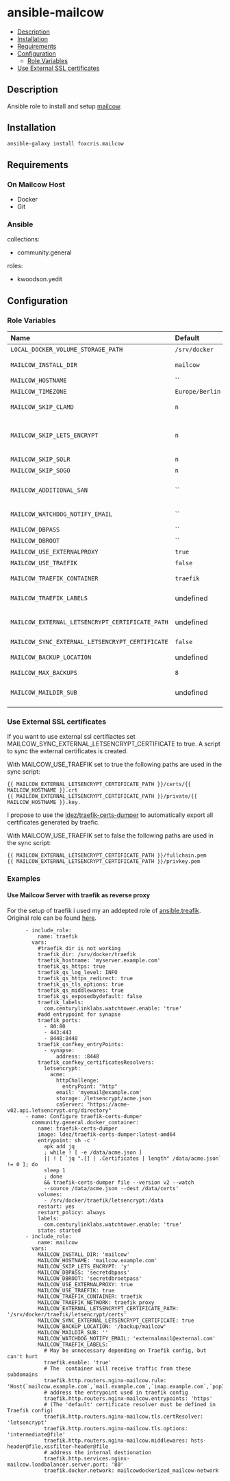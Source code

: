 # ansible-mailcow

<!-- TOC depthFrom:2 depthTo:6 withLinks:1 updateOnSave:1 orderedList:0 -->

- [Description](#description)
- [Installation](#installation)
- [Requirements](#requirements)
- [Configuration](#configuration)
	- [Role Variables](#role-variables)
- [Use External SSL certificates](#use-external-ssl-certificates)

<!-- /TOC -->

## Description

Ansible role to install and setup [mailcow](https://mailcow.github.io/mailcow-dockerized-docs/).

## Installation

```bash
ansible-galaxy install foxcris.mailcow
```

## Requirements

### On Mailcow Host
- Docker
- Git

### Ansible

collections:
  - community.general

roles:
  - kwoodson.yedit

## Configuration

### Role Variables

| Name                              | Default                      | Description                                                      |
| :-------------------------------- | :--------------------------- | :--------------------------------------------------------------- |
| `LOCAL_DOCKER_VOLUME_STORAGE_PATH`| `/srv/docker`                | Base path where the mailcow data is stored                       |
| `MAILCOW_INSTALL_DIR`             | `mailcow`                    | Subfolder in the `LOCAL_DOCKER_VOLUME_STORAGE_PATH` where mailcow specific data is stored |
| `MAILCOW_HOSTNAME`                | ``                           | FQDN of the mailcow instance.                                    |
| `MAILCOW_TIMEZONE`                | `Europe/Berlin`              | Timezone used for mailcow                                        |
| `MAILCOW_SKIP_CLAMD`              | `n`                          | Set to 'y' if clamav should not be used to scan email (values: 'y' or 'n') |
| `MAILCOW_SKIP_LETS_ENCRYPT`       | `n`               | Set to 'y' if no lets encrypt certificates shall be aquired. Set to 'y' if you want to use MAILCOW_SYNC_EXTERNAL_LETSENCRYPT_CERTIFICATE. (values: 'y' or 'n')|
| `MAILCOW_SKIP_SOLR`               | `n`                          | Set to 'y' if solr should not be used. (values: 'y' or 'n') |
| `MAILCOW_SKIP_SOGO`               | `n`                          | Set to 'y' if sogo should not be used. (values: 'y' or 'n') |
| `MAILCOW_ADDITIONAL_SAN`          | ``                          | Configure additonal SAN values used with lets encrypt. For more information take a look at the mailcow documentation of this value. |
| `MAILCOW_WATCHDOG_NOTIFY_EMAIL`   | ``                          | Configure an email adress to be used for watchdog notifications |
| `MAILCOW_DBPASS`                  | ``                           | Password of the mysql database                                   |
| `MAILCOW_DBROOT`                  | ``                           | Root password of the mysql database                              |
| `MAILCOW_USE_EXTERNALPROXY`       | `true`                       | Setup Mailcow to be used with an external reverse proxy          |
| `MAILCOW_USE_TRAEFIK`             | `false`                      | Configure mailcow to use traefik as external reverse proxy       |
| `MAILCOW_TRAEFIK_CONTAINER`       | `traefik`                    | Name of the treafik container. Only used with MAILCOW_USE_TRAEFIK set to true. |
| `MAILCOW_TRAEFIK_LABELS`          | undefined              | Can be used to configure lables to be set when traefik is used. Only used with MAILCOW_USE_TRAEFIK set to true.|
| `MAILCOW_EXTERNAL_LETSENCRYPT_CERTIFICATE_PATH` | undefined      | Path to external ssl certificates. Only used with MAILCOW_SYNC_EXTERNAL_LETSENCRYPT_CERTIFICATE set to true.|
| `MAILCOW_SYNC_EXTERNAL_LETSENCRYPT_CERTIFICATE` | `false`        | Use external ssl certificates.                                   |
| `MAILCOW_BACKUP_LOCATION`         | undefined                    | If set a cron job is created to backup mailcow automatically every day |
| `MAILCOW_MAX_BACKUPS`             | `8`                    | Maximum number of kept backups |
| `MAILCOW_MAILDIR_SUB`             | undefined                    | If set the configured value is used as the maildir home directory with mailcow. Otherwise default value of mailcow is used. |


### Use External SSL certificates

If you want to use external ssl certifiactes set MAILCOW_SYNC_EXTERNAL_LETSENCRYPT_CERTIFICATE to true. A script to sync the external certificates is created.

With MAILCOW_USE_TRAEFIK set to true the following paths are used in the sync script:
```
{{ MAILCOW_EXTERNAL_LETSENCRYPT_CERTIFICATE_PATH }}/certs/{{ MAILCOW_HOSTNAME }}.crt 
{{ MAILCOW_EXTERNAL_LETSENCRYPT_CERTIFICATE_PATH }}/private/{{ MAILCOW_HOSTNAME }}.key. 
```
I propose to use the [ldez/traefik-certs-dumper](https://github.com/ldez/traefik-certs-dumper) to automatically export all certificates generated by traefic.

With MAILCOW_USE_TRAEFIK set to false the following paths are used in the sync script:
```
{{ MAILCOW_EXTERNAL_LETSENCRYPT_CERTIFICATE_PATH }}/fullchain.pem
{{ MAILCOW_EXTERNAL_LETSENCRYPT_CERTIFICATE_PATH }}/privkey.pem
```

### Examples

#### Use Mailcow Server with traefik as reverse proxy

For the setup of traefik i used my an addepted role of [ansible.treafik](https://github.com/foxcris/ansible.traefik). Original role can be found [here](https://github.com/arillso/ansible.traefik).

```
      - include_role:
          name: traefik
        vars:
          #traefik_dir is not working
          traefik_dir: /srv/docker/traefik
          traefik_hostname: 'myserver.example.com'
          traefik_qs_https: true
          traefik_qs_log_level: INFO
          traefik_qs_https_redirect: true
          traefik_qs_tls_options: true
          traefik_qs_middlewares: true
          traefik_qs_exposedbydefault: false
          traefik_labels: 
            com.centurylinklabs.watchtower.enable: 'true'
          #add entrypoint for synapse
          traefik_ports:
            - 80:80
            - 443:443
            - 8448:8448
          traefik_confkey_entryPoints:
            - synapse:
                address: :8448
          traefik_confkey_certificatesResolvers:
            letsencrypt:
              acme: 
                httpChallenge:
                  entryPoint: "http"
                email: 'myemail@example.com'
                storage: /letsencrypt/acme.json 
                caServer: "https://acme-v02.api.letsencrypt.org/directory"
      - name: Configure traefik-certs-dumper
        community.general.docker_container:
          name: traefik-certs-dumper
          image: ldez/traefik-certs-dumper:latest-amd64
          entrypoint: sh -c '
            apk add jq
            ; while ! [ -e /data/acme.json ]
            || ! [ `jq ".[] | .Certificates | length" /data/acme.json` != 0 ]; do
            sleep 1
            ; done
            && traefik-certs-dumper file --version v2 --watch
            --source /data/acme.json --dest /data/certs'
          volumes:
            - /srv/docker/traefik/letsencrypt:/data
          restart: yes
          restart_policy: always
          labels:
            com.centurylinklabs.watchtower.enable: 'true'
          state: started
      - include_role:
          name: mailcow
        vars:
          MAILCOW_INSTALL_DIR: 'mailcow'
          MAILCOW_HOSTNAME: 'mailcow.example.com'
          MAILCOW_SKIP_LETS_ENCRYPT: 'y'
          MAILCOW_DBPASS: 'secretdbpass'
          MAILCOW_DBROOT: 'secretdbrootpass'
          MAILCOW_USE_EXTERNALPROXY: true
          MAILCOW_USE_TRAEFIK: true
          MAILCOW_TRAEFIK_CONTAINER: traefik
          MAILCOW_TRAEFIK_NETWORK: traefik_proxy
          MAILCOW_EXTERNAL_LETSENCRYPT_CERTIFICATE_PATH: '/srv/docker/traefik/letsencrypt/certs'
          MAILCOW_SYNC_EXTERNAL_LETSENCRYPT_CERTIFICATE: true
          MAILCOW_BACKUP_LOCATION: '/backup/mailcow'
          MAILCOW_MAILDIR_SUB: ''
          MAILCOW_WATCHDOG_NOTIFY_EMAIL: 'externalmail@external.com'
          MAILCOW_TRAEFIK_LABELS: 
            # May be unnecessary depending on Traefik config, but can't hurt
            traefik.enable: 'true'
            # The  container will receive traffic from these subdomains
            traefik.http.routers.nginx-mailcow.rule: 'Host(`mailcow.example.com`,`mail.example.com`,`imap.example.com`,`pop3.example.com`,`smtp.example.com`,`autodiscover.example.com`,`autoconfig.example.com`)'
            # address the entrypoint used in traefik config
            traefik.http.routers.nginx-mailcow.entrypoints: 'https'
            # (The 'default' certificate resolver must be defined in Traefik config)
            traefik.http.routers.nginx-mailcow.tls.certResolver: 'letsencrypt'
            traefik.http.routers.nginx-mailcow.tls.options: 'intermediate@file'
            traefik.http.routers.nginx-mailcow.middlewares: hsts-header@file,xssfilter-header@file
            # address the internal destionation
            traefik.http.services.nginx-mailcow.loadbalancer.server.port: '80'
            traefik.docker.network: mailcowdockerized_mailcow-network
```
